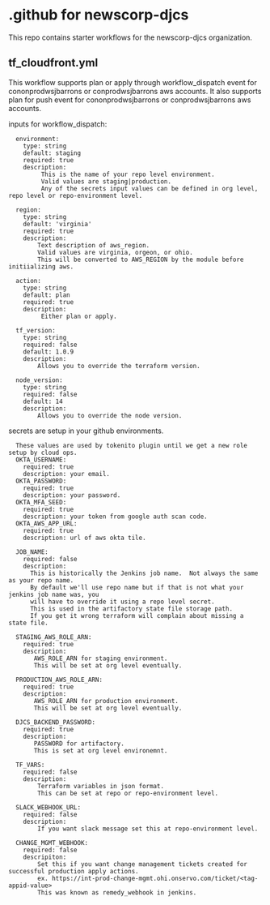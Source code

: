 .github for newscorp-djcs
=========================

This repo contains starter workflows for the newscorp-djcs organization.

## tf_cloudfront.yml

  This workflow supports plan or apply through workflow_dispatch event for cononprodwsjbarrons or conprodwsjbarrons aws accounts.
  It also supports plan for push event for cononprodwsjbarrons or conprodwsjbarrons aws accounts.

  inputs for workflow_dispatch:

      environment:
        type: string
        default: staging
        required: true
        description:
             This is the name of your repo level environment.
             Valid values are staging|production.
             Any of the secrets input values can be defined in org level, repo level or repo-environment level.

      region:
        type: string
        default: 'virginia'
        required: true
        description:
            Text description of aws_region.
            Valid values are virginia, orgeon, or ohio.
            This will be converted to AWS_REGION by the module before initiializing aws.

      action:
        type: string
        default: plan
        required: true
        description:
             Either plan or apply.

      tf_version:
        type: string
        required: false
        default: 1.0.9
        description:
            Allows you to override the terraform version.

      node_version:
        type: string
        required: false
        default: 14
        description:
            Allows you to override the node version.

  secrets are setup in your github environments.

      These values are used by tokenito plugin until we get a new role setup by cloud ops.
      OKTA_USERNAME:
        required: true
        description: your email.
      OKTA_PASSWORD:
        required: true
        description: your password.
      OKTA_MFA_SEED:
        required: true
        description: your token from google auth scan code.
      OKTA_AWS_APP_URL:
        required: true
        description: url of aws okta tile.

      JOB_NAME:
        required: false
        description:
          This is historically the Jenkins job name.  Not always the same as your repo name.
          By default we'll use repo name but if that is not what your jenkins job name was, you
          will have to override it using a repo level secret.
          This is used in the artifactory state file storage path.
          If you get it wrong terraform will complain about missing a state file.

      STAGING_AWS_ROLE_ARN:
        required: true
        description:
           AWS_ROLE_ARN for staging environment.
           This will be set at org level eventually.

      PRODUCTION_AWS_ROLE_ARN:
        required: true
        description:
           AWS_ROLE_ARN for production environment.
           This will be set at org level eventually.

      DJCS_BACKEND_PASSWORD:
        required: true
        description:
           PASSWORD for artifactory.
           This is set at org level environemnt.

      TF_VARS:
        required: false
        description:
            Terraform variables in json format.
            This can be set at repo or repo-environment level.

      SLACK_WEBHOOK_URL:
        required: false
        description:
            If you want slack message set this at repo-environment level.

      CHANGE_MGMT_WEBHOOK:
        required: false
        descripiton:
            Set this if you want change management tickets created for successful production apply actions.
            ex. https://int-prod-change-mgmt.ohi.onservo.com/ticket/<tag-appid-value>
            This was known as remedy_webhook in jenkins.



